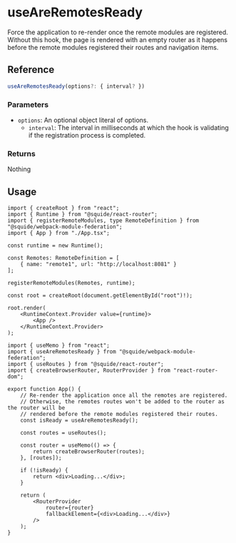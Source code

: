 # useAreRemotesReady

Force the application to re-render once the remote modules are registered. Without this hook, the page is rendered with an empty router as it happens before the remote modules registered their routes and navigation items.

## Reference

```ts
useAreRemotesReady(options?: { interval? })
```

### Parameters

- `options`: An optional object literal of options.
    - `interval`: The interval in milliseconds at which the hook is validating if the registration process is completed.

### Returns

Nothing

## Usage

```tsx !#12 host/bootstrap.tsx
import { createRoot } from "react";
import { Runtime } from "@squide/react-router";
import { registerRemoteModules, type RemoteDefinition } from "@squide/webpack-module-federation";
import { App } from "./App.tsx";

const runtime = new Runtime();

const Remotes: RemoteDefinition = [
    { name: "remote1", url: "http://localhost:8081" }
];

registerRemoteModules(Remotes, runtime);

const root = createRoot(document.getElementById("root")!);

root.render(
    <RuntimeContext.Provider value={runtime}>
        <App />
    </RuntimeContext.Provider>
);
```

```tsx !#10,18-20 host/App.tsx
import { useMemo } from "react";
import { useAreRemotesReady } from "@squide/webpack-module-federation";
import { useRoutes } from "@squide/react-router";
import { createBrowserRouter, RouterProvider } from "react-router-dom";

export function App() {
    // Re-render the application once all the remotes are registered.
    // Otherwise, the remotes routes won't be added to the router as the router will be
    // rendered before the remote modules registered their routes.
    const isReady = useAreRemotesReady();

    const routes = useRoutes();

    const router = useMemo(() => {
        return createBrowserRouter(routes);
    }, [routes]);

    if (!isReady) {
        return <div>Loading...</div>;
    }

    return (
        <RouterProvider
            router={router}
            fallbackElement={<div>Loading...</div>}
        />
    );
}
```
